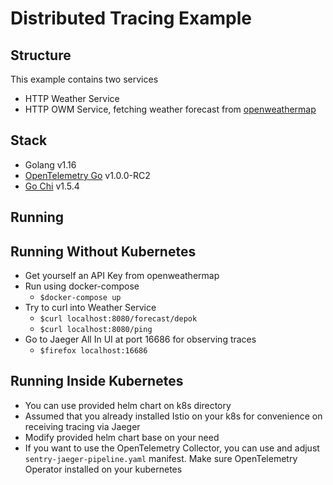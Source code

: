 # Distributed Tracing Example

## Structure

   This example contains  two services 
   - HTTP Weather Service
   - HTTP OWM Service, fetching weather forecast from [openweathermap](https://openweathermap.org)

## Stack

   - Golang v1.16
   - [OpenTelemetry Go](https://github.com/open-telemetry/opentelemetry-go) v1.0.0-RC2
   - [Go Chi](https://github.com/go-chi/chi) v1.5.4

## Running

## Running Without Kubernetes

   - Get yourself an API Key from openweathermap
   - Run using docker-compose
     - `$docker-compose up`
   - Try to curl into Weather Service
     - `$curl localhost:8080/forecast/depok`
     - `$curl localhost:8080/ping`
   - Go to Jaeger All In UI at port 16686 for observing traces
     - `$firefox localhost:16686`
    
## Running Inside Kubernetes
   - You can use provided helm chart on k8s directory
   - Assumed that you already installed Istio on your k8s for convenience on receiving tracing via Jaeger
   - Modify provided helm chart base on your need
   - If you want to use the OpenTelemetry Collector, you can use and adjust `sentry-jaeger-pipeline.yaml` manifest. Make sure OpenTelemetry Operator installed on your kubernetes

